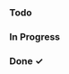 ### Todo

<!-- - [ ] Work on the website
  - [ ] Sub-task or description -->

### In Progress

<!-- - [ ] Work on Github Repo  -->

### Done ✓

<!-- - [x] Create my first TODO.md -->

